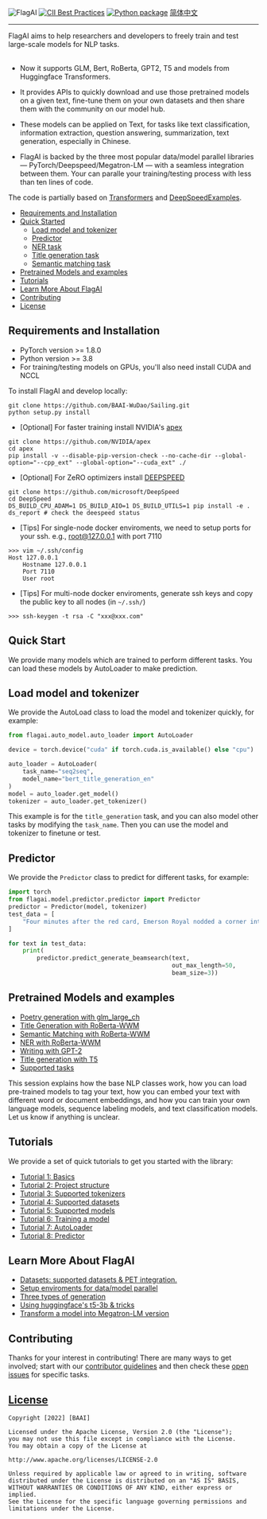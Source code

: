 ![FlagAI](logo.png)
[![CII Best Practices](https://bestpractices.coreinfrastructure.org/projects/6052/badge)](https://bestpractices.coreinfrastructure.org/projects/6052)
[![Python package](https://github.com/BAAI-Open/FlagAI/actions/workflows/python-package.yml/badge.svg)](https://github.com/BAAI-Open/FlagAI/actions/workflows/python-package.yml)
[简体中文](README_zh.md)

--------------------------------------------------------------------------------


FlagAI aims to help researchers and developers to freely train and test large-scale models for NLP tasks.
<br><br>

* Now it supports GLM, Bert, RoBerta, GPT2, T5 and models from Huggingface Transformers.

* It provides APIs to quickly download and use those pretrained models on a given text, fine-tune them on your own datasets and then share them with the community on our model hub.

* These models can be applied on Text, for tasks like text classification, information extraction, question answering, summarization, text generation, especially in Chinese.

* FlagAI is backed by the three most popular data/model parallel libraries — PyTorch/Deepspeed/Megatron-LM — with a seamless integration between them. Your can paralle your training/testing process with less than ten lines of code.


The code is partially based on [Transformers](https://github.com/huggingface/transformers) and [DeepSpeedExamples](https://github.com/microsoft/DeepSpeedExamples).


<!-- toc -->

- [Requirements and Installation](#requirements-and-installation)
- [Quick Started](#quick-start)
    - [Load model and tokenizer](#load-model-and-tokenizer)
    - [Predictor](#predictor)
    - [NER task](#ner-task)
    - [Title generation task](#title-generation-task)
    - [Semantic matching task](#semantic-matching-task)
- [Pretrained Models and examples](#pretrained-models-and-examples)
- [Tutorials](#tutorials)
- [Learn More About FlagAI](#learn-more-about-FlagAI)
- [Contributing](#contributing)
- [License](#license)

<!-- tocstop -->
## Requirements and Installation
* PyTorch version >= 1.8.0
* Python version >= 3.8
* For training/testing models on GPUs, you'll also need install CUDA and NCCL

To install FlagAI and develop locally:

```shell
git clone https://github.com/BAAI-WuDao/Sailing.git
python setup.py install
```

- [Optional] For faster training install NVIDIA's [apex](https://github.com/NVIDIA/apex)
```
git clone https://github.com/NVIDIA/apex
cd apex
pip install -v --disable-pip-version-check --no-cache-dir --global-option="--cpp_ext" --global-option="--cuda_ext" ./
```
- [Optional] For ZeRO optimizers install [DEEPSPEED](https://github.com/microsoft/DeepSpeed)
```
git clone https://github.com/microsoft/DeepSpeed
cd DeepSpeed
DS_BUILD_CPU_ADAM=1 DS_BUILD_AIO=1 DS_BUILD_UTILS=1 pip install -e .
ds_report # check the deespeed status
```
- [Tips] For single-node docker enviroments, we need to setup ports for your ssh. e.g., root@127.0.0.1 with port 7110
```
>>> vim ~/.ssh/config
Host 127.0.0.1
    Hostname 127.0.0.1
    Port 7110
    User root
```
- [Tips] For multi-node docker enviroments, generate ssh keys and copy the public key to all nodes (in `~/.ssh/`)
```
>>> ssh-keygen -t rsa -C "xxx@xxx.com"
```

## Quick Start
We provide many models which are trained to perform different tasks. You can load these models by AutoLoader to make prediction.
## Load model and tokenizer
We provide the AutoLoad class to load the model and tokenizer quickly, for example:
```python
from flagai.auto_model.auto_loader import AutoLoader

device = torch.device("cuda" if torch.cuda.is_available() else "cpu")

auto_loader = AutoLoader(
    task_name="seq2seq",
    model_name="bert_title_generation_en"
)
model = auto_loader.get_model()
tokenizer = auto_loader.get_tokenizer()
```
This example is for the `title_generation` task, and you can also model other tasks by modifying the `task_name`.
Then you can use the model and tokenizer to finetune or test.

## Predictor
We provide the `Predictor` class to predict for different tasks, for example:

```python
import torch
from flagai.model.predictor.predictor import Predictor
predictor = Predictor(model, tokenizer)
test_data = [
    "Four minutes after the red card, Emerson Royal nodded a corner into the path of the unmarked Kane at the far post, who nudged the ball in for his 12th goal in 17 North London derby appearances. Arteta's misery was compounded two minutes after half-time when Kane held the ball up in front of goal and teed up Son to smash a shot beyond a crowd of defenders to make it 3-0.The goal moved the South Korea talisman a goal behind Premier League top scorer Mohamed Salah on 21 for the season, and he looked perturbed when he was hauled off with 18 minutes remaining, receiving words of consolation from Pierre-Emile Hojbjerg.Once his frustrations have eased, Son and Spurs will look ahead to two final games in which they only need a point more than Arsenal to finish fourth.",
]

for text in test_data:
    print(
        predictor.predict_generate_beamsearch(text,
                                              out_max_length=50,
                                              beam_size=3))
```

## Pretrained Models and examples
* [Poetry generation with glm_large_ch](docs/TUTORIAL_9_GLM_EXAMPLE_PEOTRY_GENERATION.md)
* [Title Generation with RoBerta-WWM ](/docs/TUTORIAL_10_BERT_EXAMPLE_TITLE_GENERATION.md)
* [Semantic Matching with RoBerta-WWM](/docs/TUTORIAL_11_BERT_EXAMPLE_SEMANTIC_MATCHING.md)
* [NER with RoBerta-WWM](/docs/TUTORIAL_14_BERT_EXAMPLE_NER.md)
* [Writing with GPT-2](/docs/TUTORIAL_15_GPT2_WRITING.md)
* [Title generation with T5](/docs/TUTORIAL_16_T5_EXAMPLE_TITLE_GENERATION.md)
* [Supported tasks](/docs/AllSupportedTasks.md)


This session explains how the base NLP classes work, how you can load pre-trained models to tag your
text, how you can embed your text with different word or document embeddings, and how you can train your own
language models, sequence labeling models, and text classification models. Let us know if anything is unclear.



## Tutorials
We provide a set of quick tutorials to get you started with the library:

* [Tutorial 1: Basics](docs/TUTORIAL_1_BASICS.md)
* [Tutorial 2: Project structure](docs/TUTORIAL_2_PROJECT_STRUCTURE.md)
* [Tutorial 3: Supported tokenizers](docs/TUTORIAL_3_TOKENIZER.md)
* [Tutorial 4: Supported datasets](docs/TUTORIAL_4_DATASET.md)
* [Tutorial 5: Supported models](https://model.baai.ac.cn/models)
* [Tutorial 6: Training a model](docs/TUTORIAL_8_TRAINING.md)
* [Tutorial 7: AutoLoader](docs/TUTORIAL_12_INSTRUCTIONS_FOR_AutoLoader.md)
* [Tutorial 8: Predictor](docs/TUTORIAL_13_INSTRUCTIONS_FOR_PREDICTOR.md)

## Learn More About FlagAI
* [Datasets: supported datasets & PET integration.](docs/APPENDIX_TASK.md)
* [Setup enviroments for data/model parallel](docs/EnvironmentSetup.md)
* [Three types of generation](docs/Seq2seqMethod.md)
* [Using huggingface's t5-3b & tricks ](docs/Huggingface_t5.md)
* [Transform a model into Megatron-LM version](docs/ChangeToMegatron.md)

## Contributing

Thanks for your interest in contributing! There are many ways to get involved;
start with our [contributor guidelines](CONTRIBUTING.md) and then
check these [open issues](https://github.com/BAAI-WuDao/Sailing/issues) for specific tasks.


## [License](/LICENSE)
```
Copyright [2022] [BAAI]

Licensed under the Apache License, Version 2.0 (the "License");
you may not use this file except in compliance with the License.
You may obtain a copy of the License at

http://www.apache.org/licenses/LICENSE-2.0

Unless required by applicable law or agreed to in writing, software
distributed under the License is distributed on an "AS IS" BASIS,
WITHOUT WARRANTIES OR CONDITIONS OF ANY KIND, either express or implied.
See the License for the specific language governing permissions and
limitations under the License.
```
